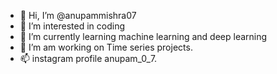 - 👋 Hi, I’m @anupammishra07
- 👀 I’m interested in coding
- 🌱 I’m currently learning machine learning and deep learning
- 💞️ I’m am working on Time series projects.
- 📫 instagram profile anupam_0_7.

<!---
anupammishra07/anupammishra07 is a ✨ special ✨ repository because its `README.md` (this file) appears on your GitHub profile.
You can click the Preview link to take a look at your changes.
--->
